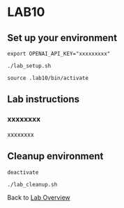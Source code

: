 # LAB10
## Set up your environment
```
export OPENAI_API_KEY="xxxxxxxxx"
```
```
./lab_setup.sh
```
```
source .lab10/bin/activate
```
## Lab instructions
### xxxxxxxx
xxxxxxxx

## Cleanup environment
```
deactivate
```
```
./lab_cleanup.sh
```
Back to [Lab Overview](https://github.com/kubiosec-agentic/agentic-labs/blob/master/README.md#-lab-overview)

